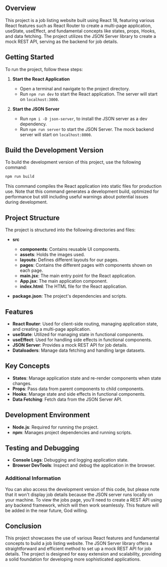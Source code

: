## Overview
This project is a job listing website built using React 18, featuring various React features such as React Router to create a multi-page application, useState, useEffect, and fundamental concepts like states, props, Hooks, and data fetching. The project utilizes the JSON Server library to create a mock REST API, serving as the backend for job details.

## Getting Started
To run the project, follow these steps:

1. **Start the React Application**
   - Open a terminal and navigate to the project directory.
   - Run `npm run dev` to start the React application. The server will start on `localhost:3000`.

2. **Start the JSON Server**
   - Run `npm i -D json-server`, to install the JSON server as a dev dependency.
   - Run `npm run server` to start the JSON Server. The mock backend server will start on `localhost:8000`.

## Build the Development Version
To build the development version of this project, use the following command:
```bash
npm run build
```
This command compiles the React application into static files for production use. Note that this command generates a development build, optimized for performance but still including useful warnings about potential issues during development.

## Project Structure
The project is structured into the following directories and files:

- **src**
  - **components**: Contains reusable UI components.
  - **assets**: Holds the images used.
  - **layouts**: Defines different layouts for our pages.
  - **pages**: Contains the different pages with components shown on each page.
  - **main.jsx**: The main entry point for the React application.
  - **App.jsx**: The main application component.
  - **index.html**: The HTML file for the React application.

- **package.json**: The project's dependencies and scripts.

## Features
- **React Router**: Used for client-side routing, managing application state, and creating a multi-page application.
- **useState**: Utilized for managing state in functional components.
- **useEffect**: Used for handling side effects in functional components.
- **JSON Server**: Provides a mock REST API for job details.
- **Dataloaders**: Manage data fetching and handling large datasets.

## Key Concepts
- **States**: Manage application state and re-render components when state changes.
- **Props**: Pass data from parent components to child components.
- **Hooks**: Manage state and side effects in functional components.
- **Data Fetching**: Fetch data from the JSON Server API.

## Development Environment
- **Node.js**: Required for running the project.
- **npm**: Manages project dependencies and running scripts.

## Testing and Debugging
- **Console Logs**: Debugging and logging application state.
- **Browser DevTools**: Inspect and debug the application in the browser.

### Additional Information
You can also access the development version of this code, but please note that it won't display job details because the JSON server runs locally on your machine. To view the jobs page, you'll need to create a REST API using any backend framework, which will then work seamlessly. This feature will be added in the near future, God willing.

## Conclusion
This project showcases the use of various React features and fundamental concepts to build a job listing website. The JSON Server library offers a straightforward and efficient method to set up a mock REST API for job details. The project is designed for easy extension and scalability, providing a solid foundation for developing more sophisticated applications.